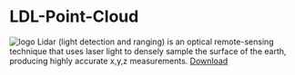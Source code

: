 # LDL-Point-Cloud
![logo](https://user-images.githubusercontent.com/82630423/158313826-f1db3e85-b836-4aa8-a909-75112c4bf65f.jpg)
Lidar (light detection and ranging) is an optical remote-sensing technique that uses laser light to densely sample the surface of the earth, producing highly accurate x,y,z measurements. 
[Download](https://drive.google.com/drive/folders/1zKBBehZvpZFajjWRwyTJY4CEYtFKlJwz?usp=sharing)
